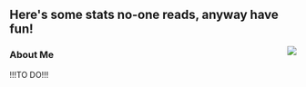 ## Here's some stats no-one reads, anyway have fun! 
<img align="right" src="https://github-readme-stats.vercel.app/api?username=MichalDakowicz&show_icons=true&theme=invisible"/>

### About Me 
!!!TO DO!!!
